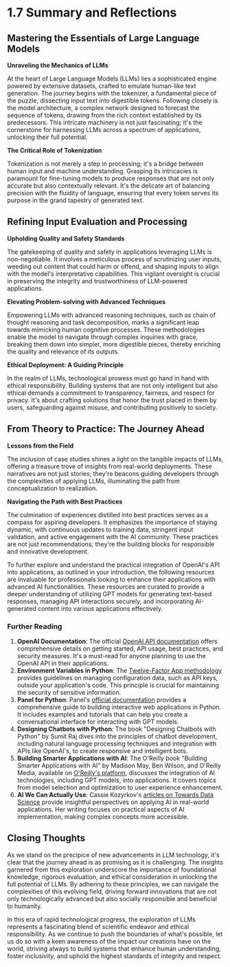 # 1.7 Summary and Reflections

## Mastering the Essentials of Large Language Models

**Unraveling the Mechanics of LLMs**

At the heart of Large Language Models (LLMs) lies a sophisticated engine powered by extensive datasets, crafted to emulate human-like text generation. The journey begins with the tokenizer, a fundamental piece of the puzzle, dissecting input text into digestible tokens. Following closely is the model architecture, a complex network designed to forecast the sequence of tokens, drawing from the rich context established by its predecessors. This intricate machinery is not just fascinating; it's the cornerstone for harnessing LLMs across a spectrum of applications, unlocking their full potential.

**The Critical Role of Tokenization**

Tokenization is not merely a step in processing; it's a bridge between human input and machine understanding. Grasping its intricacies is paramount for fine-tuning models to produce responses that are not only accurate but also contextually relevant. It's the delicate art of balancing precision with the fluidity of language, ensuring that every token serves its purpose in the grand tapestry of generated text.

## Refining Input Evaluation and Processing

**Upholding Quality and Safety Standards**

The gatekeeping of quality and safety in applications leveraging LLMs is non-negotiable. It involves a meticulous process of scrutinizing user inputs, weeding out content that could harm or offend, and shaping inputs to align with the model's interpretative capabilities. This vigilant oversight is crucial in preserving the integrity and trustworthiness of LLM-powered applications.

**Elevating Problem-solving with Advanced Techniques**

Empowering LLMs with advanced reasoning techniques, such as chain of thought reasoning and task decomposition, marks a significant leap towards mimicking human cognitive processes. These methodologies enable the model to navigate through complex inquiries with grace, breaking them down into simpler, more digestible pieces, thereby enriching the quality and relevance of its outputs.


**Ethical Deployment: A Guiding Principle**

In the realm of LLMs, technological prowess must go hand in hand with ethical responsibility. Building systems that are not only intelligent but also ethical demands a commitment to transparency, fairness, and respect for privacy. It's about crafting solutions that honor the trust placed in them by users, safeguarding against misuse, and contributing positively to society.

## From Theory to Practice: The Journey Ahead

**Lessons from the Field**

The inclusion of case studies shines a light on the tangible impacts of LLMs, offering a treasure trove of insights from real-world deployments. These narratives are not just stories; they're beacons guiding developers through the complexities of applying LLMs, illuminating the path from conceptualization to realization.

**Navigating the Path with Best Practices**

The culmination of experiences distilled into best practices serves as a compass for aspiring developers. It emphasizes the importance of staying dynamic, with continuous updates to training data, stringent input validation, and active engagement with the AI community. These practices are not just recommendations; they're the building blocks for responsible and innovative development.

To further explore and understand the practical integration of OpenAI's API into applications, as outlined in your introduction, the following resources are invaluable for professionals looking to enhance their applications with advanced AI functionalities. These resources are curated to provide a deeper understanding of utilizing GPT models for generating text-based responses, managing API interactions securely, and incorporating AI-generated content into various applications effectively.

### Further Reading
1. **OpenAI Documentation**: The official [OpenAI API documentation](https://beta.openai.com/docs/) offers comprehensive details on getting started, API usage, best practices, and security measures. It's a must-read for anyone planning to use the OpenAI API in their applications.
2. **Environment Variables in Python**: The [Twelve-Factor App methodology](https://12factor.net/config) provides guidelines on managing configuration data, such as API keys, outside your application's code. This principle is crucial for maintaining the security of sensitive information.
3. **Panel for Python**: Panel's [official documentation](https://panel.holoviz.org/) provides a comprehensive guide to building interactive web applications in Python. It includes examples and tutorials that can help you create a conversational interface for interacting with GPT models.
4. **Designing Chatbots with Python**: The book "Designing Chatbots with Python" by Sumit Raj dives into the principles of chatbot development, including natural language processing techniques and integration with APIs like OpenAI's, to create responsive and intelligent bots.
5. **Building Smarter Applications with AI**: The O'Reilly book "Building Smarter Applications with AI" by Madison May, Ben Wilson, and O'Reilly Media, available on [O'Reilly's platform](https://www.oreilly.com/), discusses the integration of AI technologies, including GPT models, into applications. It covers topics from model selection and optimization to user experience enhancement.
6. **AI We Can Actually Use**: Cassie Kozyrkov's [articles on Towards Data Science](https://towardsdatascience.com/@kozyrkov) provide insightful perspectives on applying AI in real-world applications. Her writing focuses on practical aspects of AI implementation, making complex concepts more accessible.

## Closing Thoughts

As we stand on the precipice of new advancements in LLM technology, it's clear that the journey ahead is as promising as it is challenging. The insights garnered from this exploration underscore the importance of foundational knowledge, rigorous evaluation, and ethical consideration in unlocking the full potential of LLMs. By adhering to these principles, we can navigate the complexities of this evolving field, driving forward innovations that are not only technologically advanced but also socially responsible and beneficial to humanity.

In this era of rapid technological progress, the exploration of LLMs represents a fascinating blend of scientific endeavor and ethical responsibility. As we continue to push the boundaries of what's possible, let us do so with a keen awareness of the impact our creations have on the world, striving always to build systems that enhance human understanding, foster inclusivity, and uphold the highest standards of integrity and respect.

